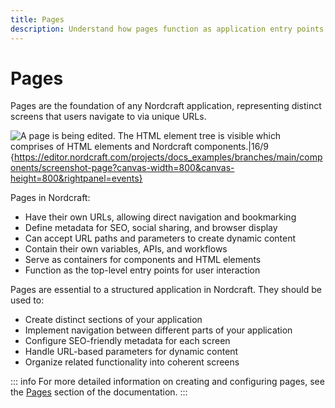 ```yaml
---
title: Pages
description: Understand how pages function as application entry points with unique URLs, metadata settings and containers for elements and components.
---
```


# Pages

Pages are the foundation of any Nordcraft application, representing distinct screens that users navigate to via unique URLs.

![A page is being edited. The HTML element tree is visible which comprises of HTML elements and Nordcraft components.|16/9](page.webp 'Page'){https://editor.nordcraft.com/projects/docs_examples/branches/main/components/screenshot-page?canvas-width=800&canvas-height=800&rightpanel=events}

Pages in Nordcraft:

- Have their own URLs, allowing direct navigation and bookmarking
- Define metadata for SEO, social sharing, and browser display
- Can accept URL paths and parameters to create dynamic content
- Contain their own variables, APIs, and workflows
- Serve as containers for components and HTML elements
- Function as the top-level entry points for user interaction

Pages are essential to a structured application in Nordcraft. They should be used to:

- Create distinct sections of your application
- Implement navigation between different parts of your application
- Configure SEO-friendly metadata for each screen
- Handle URL-based parameters for dynamic content
- Organize related functionality into coherent screens

::: info
For more detailed information on creating and configuring pages, see the [Pages](/pages/overview) section of the documentation.
:::
